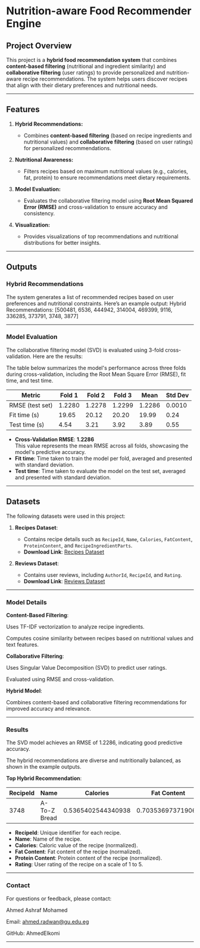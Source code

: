 # Nutrition-aware Food Recommender Engine

## Project Overview

This project is a **hybrid food recommendation system** that combines **content-based filtering** (nutritional and ingredient similarity) and **collaborative filtering** (user ratings) to provide personalized and nutrition-aware recipe recommendations. The system helps users discover recipes that align with their dietary preferences and nutritional needs.

---

## Features

1. **Hybrid Recommendations:**
   - Combines **content-based filtering** (based on recipe ingredients and nutritional values) and **collaborative filtering** (based on user ratings) for personalized recommendations.

2. **Nutritional Awareness:**
   - Filters recipes based on maximum nutritional values (e.g., calories, fat, protein) to ensure recommendations meet dietary requirements.

3. **Model Evaluation:**
   - Evaluates the collaborative filtering model using **Root Mean Squared Error (RMSE)** and cross-validation to ensure accuracy and consistency.

4. **Visualization:**
   - Provides visualizations of top recommendations and nutritional distributions for better insights.

---

## Outputs

### Hybrid Recommendations
The system generates a list of recommended recipes based on user preferences and nutritional constraints. Here’s an example output:
Hybrid Recommendations: [500481, 6536, 444942, 314004, 469399, 9116, 336285, 373791, 3748, 3877]

---

### Model Evaluation
The collaborative filtering model (SVD) is evaluated using 3-fold cross-validation. Here are the results:

The table below summarizes the model's performance across three folds during cross-validation, including the Root Mean Square Error (RMSE), fit time, and test time.

| Metric         | Fold 1  | Fold 2  | Fold 3  | Mean   | Std Dev |
|----------------|---------|---------|---------|--------|---------|
| RMSE (test set)| 1.2280  | 1.2278  | 1.2299  | 1.2286 | 0.0010  |
| Fit time (s)   | 19.65   | 20.12   | 20.20   | 19.99  | 0.24    |
| Test time (s)  | 4.54    | 3.21    | 3.92    | 3.89   | 0.55    |

- **Cross-Validation RMSE**: **1.2286**  
  This value represents the mean RMSE across all folds, showcasing the model's predictive accuracy.
- **Fit time**: Time taken to train the model per fold, averaged and presented with standard deviation.
- **Test time**: Time taken to evaluate the model on the test set, averaged and presented with standard deviation.


---

## Datasets
The following datasets were used in this project:

1. **Recipes Dataset**:
   - Contains recipe details such as `RecipeId`, `Name`, `Calories`, `FatContent`, `ProteinContent`, and `RecipeIngredientParts`.
   - **Download Link**: [Recipes Dataset](https://www.kaggle.com/datasets/shuyangli94/food-com-recipes-and-user-interactions)

2. **Reviews Dataset**:
   - Contains user reviews, including `AuthorId`, `RecipeId`, and `Rating`.
   - **Download Link**: [Reviews Dataset](https://www.kaggle.com/datasets/shuyangli94/food-com-recipes-and-user-interactions)

---

### Model Details

**Content-Based Filtering**:

Uses TF-IDF vectorization to analyze recipe ingredients.

Computes cosine similarity between recipes based on nutritional values and text features.

**Collaborative Filtering**:

Uses Singular Value Decomposition (SVD) to predict user ratings.

Evaluated using RMSE and cross-validation.

**Hybrid Model**:

Combines content-based and collaborative filtering recommendations for improved accuracy and relevance.

---

### Results
The SVD model achieves an RMSE of 1.2286, indicating good predictive accuracy.

The hybrid recommendations are diverse and nutritionally balanced, as shown in the example outputs.

**Top Hybrid Recommendation**:

| RecipeId | Name         | Calories         | Fat Content       | Protein Content    | Rating             |
|----------|--------------|------------------|-------------------|--------------------|--------------------|
| 3748     | A-To-Z Bread | 0.5365402544340938 | 0.703536973719064 | -0.5721761988149869 | 4.7727272727272725 |

- **RecipeId**: Unique identifier for each recipe.
- **Name**: Name of the recipe.
- **Calories**: Caloric value of the recipe (normalized).
- **Fat Content**: Fat content of the recipe (normalized).
- **Protein Content**: Protein content of the recipe (normalized).
- **Rating**: User rating of the recipe on a scale of 1 to 5.


---

### Contact

For questions or feedback, please contact:

Ahmed Ashraf Mohamed

Email: ahmed.radwan@gu.edu.eg

GitHub: AhmedElkomi

---
